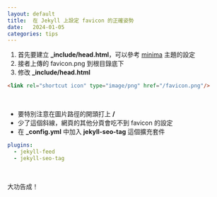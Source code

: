 ```yaml
---
layout: default
title:  在 Jekyll 上設定 favicon 的正確姿勢
date:   2024-01-05
categories: tips
---
```


1. 首先要建立 **_include/head.html**，可以參考 [minima](https://github.com/jekyll/minima/blob/master/_includes/head.html) 主題的設定
2. 接者上傳的 favicon.png 到根目錄底下
3. 修改 **_include/head.html**
```html
<link rel="shortcut icon" type="image/png" href="/favicon.png"/>
```
<br>

- 要特別注意在圖片路徑的開頭打上 **/**
- 少了這個斜線，網頁的其他分頁會吃不到 favicon 的設定
- 在 **_config.yml** 中加入 **jekyll-seo-tag** 這個擴充套件


```yml
plugins:
  - jekyll-feed
  - jekyll-seo-tag
```
<br/>

大功告成！
